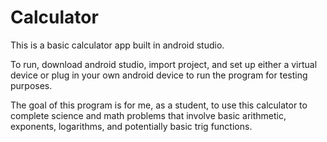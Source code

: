 # Calculator

This is a basic calculator app built in android studio.

To run, download android studio, import project, and set up either a virtual device or plug in your own android device to run the program for testing purposes.

The goal of this program is for me, as a student, to use this calculator to complete science and math problems that involve basic arithmetic, exponents, 
logarithms, and potentially basic trig functions. 

